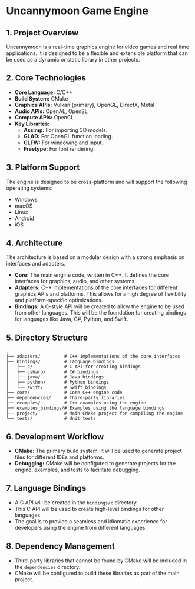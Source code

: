 # Uncannymoon Game Engine

## 1. Project Overview

Uncannymoon is a real-time graphics engine for video games and real time applications. It is designed to be a flexible and extensible platform that can be used as a dynamic or static library in other projects.

## 2. Core Technologies

- **Core Language:** C/C++
- **Build System:** CMake
- **Graphics APIs:** Vulkan (primary), OpenGL, DirectX, Metal
- **Audio APIs:** OpenAL, OpenSL
- **Compute APIs:** OpenCL
- **Key Libraries:**
    - **Assimp:** For importing 3D models.
    - **GLAD:** For OpenGL function loading.
    - **GLFW:** For windowing and input.
    - **Freetype:** For font rendering.

## 3. Platform Support

The engine is designed to be cross-platform and will support the following operating systems:

- Windows
- macOS
- Linux
- Android
- iOS

## 4. Architecture

The architecture is based on a modular design with a strong emphasis on interfaces and adapters.

- **Core:** The main engine code, written in C++. It defines the core interfaces for graphics, audio, and other systems.
- **Adapters:** C++ implementations of the core interfaces for different graphics APIs and platforms. This allows for a high degree of flexibility and platform-specific optimizations.
- **Bindings:** A C-style API will be created to allow the engine to be used from other languages. This will be the foundation for creating bindings for languages like Java, C#, Python, and Swift.

## 5. Directory Structure

```
.
├── adapters/         # C++ implementations of the core interfaces
├── bindings/         # Language bindings
│   ├── c/            # C API for creating bindings
│   ├── csharp/       # C# bindings
│   ├── java/         # Java bindings
│   ├── python/       # Python bindings
│   └── swift/        # Swift bindings
├── core/             # Core C++ engine code
├── dependencies/     # Third-party libraries
├── examples/         # C++ examples using the engine
├── examples_bindings/# Examples using the language bindings
├── project/          # Main CMake project for compiling the engine
└── tests/            # Unit tests
```

## 6. Development Workflow

- **CMake:** The primary build system. It will be used to generate project files for different IDEs and platforms.
- **Debugging:** CMake will be configured to generate projects for the engine, examples, and tests to facilitate debugging.

## 7. Language Bindings

- A C API will be created in the `bindings/c` directory.
- This C API will be used to create high-level bindings for other languages.
- The goal is to provide a seamless and idiomatic experience for developers using the engine from different languages.

## 8. Dependency Management

- Third-party libraries that cannot be found by CMake will be included in the `dependencies` directory.
- CMake will be configured to build these libraries as part of the main project.